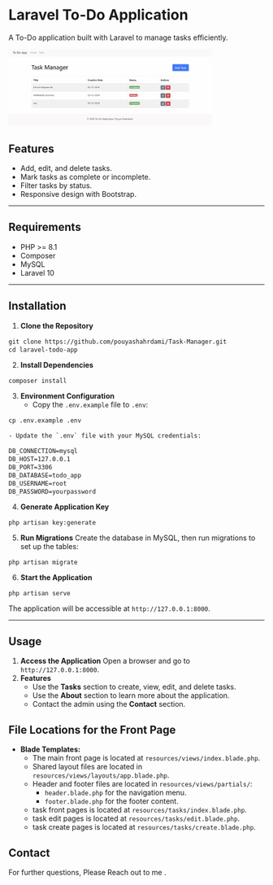 # Laravel To-Do Application

A To-Do application built with Laravel to manage tasks efficiently.

<img src="public/git-logo.png" width="400" alt="Laravel Logo">

## Features

- Add, edit, and delete tasks.
- Mark tasks as complete or incomplete.
- Filter tasks by status.
- Responsive design with Bootstrap.

* * *

## Requirements

- PHP >= 8.1
- Composer
- MySQL
- Laravel 10

* * *

## Installation

1. **Clone the Repository**

```
git clone https://github.com/pouyashahrdami/Task-Manager.git
cd laravel-todo-app
```
2. **Install Dependencies**

```
composer install
```
3. **Environment Configuration**
    - Copy the `.env.example` file to `.env`:

```
cp .env.example .env
```
    - Update the `.env` file with your MySQL credentials:

```
DB_CONNECTION=mysql
DB_HOST=127.0.0.1
DB_PORT=3306
DB_DATABASE=todo_app 
DB_USERNAME=root
DB_PASSWORD=yourpassword
```

4. **Generate Application Key**

```
php artisan key:generate
```
5. **Run Migrations** Create the database in MySQL, then run migrations to set up the tables:

```
php artisan migrate
```
6. **Start the Application**

```
php artisan serve
```

The application will be accessible at `http://127.0.0.1:8000`.

* * *

## Usage

1. **Access the Application** Open a browser and go to `http://127.0.0.1:8000`.
2. **Features**
    - Use the **Tasks** section to create, view, edit, and delete tasks.
    - Use the **About** section to learn more about the application.
    - Contact the admin using the **Contact** section.

  

## File Locations for the Front Page

- **Blade Templates:**
    - The main front page is located at `resources/views/index.blade.php`.
    - Shared layout files are located in `resources/views/layouts/app.blade.php`.
    - Header and footer files are located in `resources/views/partials/`:
        - `header.blade.php` for the navigation menu.
        - `footer.blade.php` for the footer content.
    - task front pages is located at `resources/tasks/index.blade.php`.
    - task edit pages is located at `resources/tasks/edit.blade.php`.
    - task create pages is located at `resources/tasks/create.blade.php`.

## Contact

For further questions, Please Reach out to me .